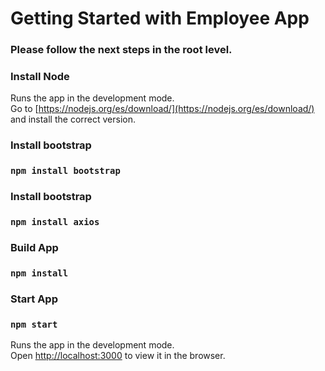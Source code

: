 # Getting Started with Employee App

### Please follow the next steps in the root level.

### Install Node
Runs the app in the development mode.\
Go to [https://nodejs.org/es/download/](https://nodejs.org/es/download/) and install the correct version.

### Install bootstrap

### `npm install bootstrap`

### Install bootstrap

### `npm install axios` 

### Build App

### `npm install`

### Start App

### `npm start`

Runs the app in the development mode.\
Open [http://localhost:3000](http://localhost:3000) to view it in the browser.
